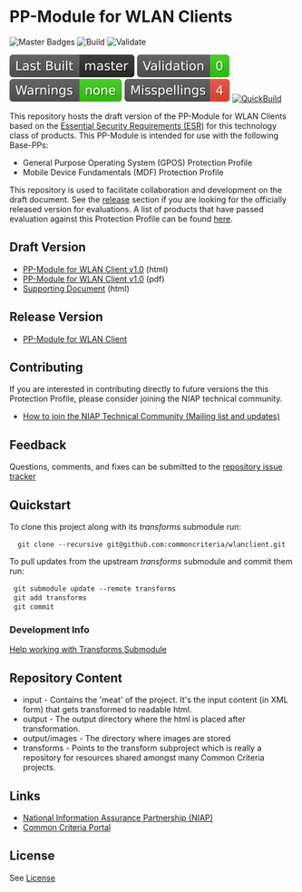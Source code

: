PP-Module for WLAN Clients
===============
![Master Badges](https://img.shields.io/badge/Build-master-black.svg)
![Build](https://github.com/commoncriteria/wlanclient/workflows/Build/badge.svg)
![Validate](https://github.com/commoncriteria/wlanclient/workflows/Validate/badge.svg)

![Last QuickBuilt Branch](https://raw.githubusercontent.com/commoncriteria/wlanclient/gh-pages/build-branch-badge.svg)
[![Validation](https://raw.githubusercontent.com/commoncriteria/wlanclient/gh-pages/validation.svg)](https://github.com/commoncriteria/wlanclient/blob/gh-pages/ValidationReport.txt)
[![SanityChecks](https://raw.githubusercontent.com/commoncriteria/wlanclient/gh-pages/warnings.svg)](https://github.com/commoncriteria/wlanclient/blob/gh-pages/SanityChecksOutput.md)
[![SpellCheck](https://raw.githubusercontent.com/commoncriteria/wlanclient/gh-pages/spell-badge.svg)](https://github.com/commoncriteria/wlanclient/blob/gh-pages/SpellCheckReport.txt)
[![QuickBuild](https://github.com/commoncriteria/wlanclient/actions/workflows/quick_build.yml/badge.svg)](https://commoncriteria.github.io/wlanclient)


This repository hosts the draft version of the PP-Module for WLAN Clients based on the 
[Essential Security Requirements (ESR)](https://commoncriteria.github.io/pp/QQQQ/QQQQ-esr.html) for this technology class of 
products. This PP-Module is intended for use with the following Base-PPs:

* General Purpose Operating System (GPOS) Protection Profile
* Mobile Device Fundamentals (MDF) Protection Profile

This repository is used to facilitate collaboration and development on the draft document. 
See the [release](#Release-Version) section if you are looking for the officially released version for evaluations. 
A list of products that have passed evaluation against this Protection Profile can be found [here](https://www.niap-ccevs.org/Profile/Info.cfm?PPID=386&id=386).

## Draft Version

* [PP-Module for WLAN Client v1.0](https://commoncriteria.github.io/pp/wlanclient/wlanclient-release.html) (html)
* [PP-Module for WLAN Client v1.0](https://commoncriteria.github.io/pp/wlanclient/wlanclient-release.pdf) (pdf)
* [Supporting Document](https://commoncriteria.github.io/pp/wlanclient/wlanclient-sd.html) (html)
## Release Version
* [PP-Module for WLAN Client](https://www.niap-ccevs.org/Profile/Info.cfm?PPID=386&id=386)

## Contributing

If you are interested in contributing directly to future versions the this Protection Profile, please consider joining the NIAP technical community.

* [How to join the NIAP Technical Community (Mailing list and updates)](https://www.niap-ccevs.org/NIAP_Evolution/tech_communities.cfm)

## Feedback

Questions, comments, and fixes can be submitted to the [repository issue tracker](https://github.com/commoncriteria/wlanclient/issues)

## Quickstart
To clone this project along with its _transforms_ submodule run:

````
  git clone --recursive git@github.com:commoncriteria/wlanclient.git
````
To pull updates from the upstream _transforms_ submodule and commit them run:
````
 git submodule update --remote transforms
 git add transforms
 git commit
````

### Development Info
[Help working with Transforms Submodule](https://github.com/commoncriteria/transforms/wiki/Working-with-Transforms-as-a-Submodule)

## Repository Content
* input - Contains the 'meat' of the project. It's the input content (in XML form) that gets transformed to readable html.
* output - The output directory where the html is placed after transformation.
* output/images - The directory where images are stored
* transforms - Points to the transform subproject which is really a repository for resources shared amongst many Common Criteria projects.

## Links 
* [National Information Assurance Partnership (NIAP)](https://www.niap-ccevs.org/)
* [Common Criteria Portal](https://www.commoncriteriaportal.org/)

## License
See [License](./LICENSE)
